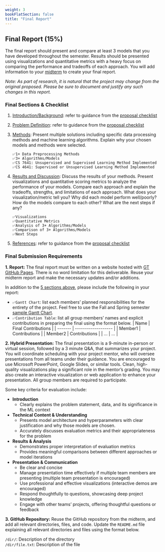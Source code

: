 ```yaml
---
weight: 3
bookFlatSection: false
title: "Final Report"
---
```


## Final Report (15%)

The final report should present and compare at least 3 models that you have developed throughout the semester. Results should be presented using visualizations and quantitative metrics with a heavy focus on comparing the performance and tradeoffs of each approach. You will add information to your [midterm](#midterm-checkpoint-10) to create your final report.

*Note: As part of research, it is natural that the project may change from the original proposed. Please be sure to document and justify any such changes in this report.*

### Final Sections & Checklist

1. <u>Introduction/Background</u>: refer to guidance from the [proposal checklist](../proposal/#proposal-sections--checklist)

2. <u>Problem Definition</u>: refer to guidance from the [proposal checklist](../proposal/#proposal-sections--checklist)

3. <u>Methods</u>: Present multiple solutions including specific data processing methods and machine learning algorithms. Explain why your chosen models and methods were selected.
    ```
    ✅1+ Data Preprocessing Methods
    ✅3+ Algorithms/Models
    ✅CS 7641: Unsupervised and Supervised Learning Method Implemented
    ✅CS 4641: Supervised or Unsupervised Learning Method Implemented 
    ```

4. <u>Results and Discussion</u>: Discuss the results of your methods. Present visualizations and quantitative scoring metrics to analyze the performance of your models. Compare each approach and explain the tradeoffs, strengths, and limitations of each approach. What does your visualization/metric tell you? Why did each model perform well/poorly? How do the models compare to each other? What are the next steps if any?
    ```
    ✅Visualizations
    ✅Quantitative Metrics
    ✅Analysis of 3+ Algorithms/Models
    ✅Comparison of 3+ Algorithms/Models
    ✅Next Steps
    ```
5. <u>References</u>: refer to guidance from the [proposal checklist](../proposal/#proposal-sections--checklist)

### Final Submission Requirements
**1. Report:** The final report must be written on a website hosted with [GT GitHub Pages](https://pages.github.com/). There is no word limitation for this deliverable. Reuse your midterm report and make the necessary updates and/or additions.

In addition to the [5 sections above](#final-sections--checklist), please include the following in your report:
- ```✅Gantt Chart```: list each members’ planned responsibilities for the entirety of the project. Feel free to use the Fall and Spring semester [sample Gantt Chart](/other/GanttChart.xlsx).
- ```✅Contribution Table```: list all group members’ names and explicit contributions in preparing the final using the format below.
| Name    | Final Contributions |
| ------- | ------------------- |
| Member1 | Contributions       |
| Member2 | Contributions       |
| ...     | ...                 |

**2. Hybrid Presentation:**  The final presentation is a 9-minute in-person or virtual session, followed by a 3 minute Q&A, that summarizes your project. You will coordinate scheduling with your project mentor, who will oversee presentations from all teams under their guidance. You are encouraged to use Microsoft PowerPoint, Google Slides, or similar tools. Clean, high-quality visualizations play a significant role in the mentor’s grading. You may also create an interactive visualization or web application to enhance your presentation. All group members are required to participate.

Some key criteria for evaluation include:
- **Introduction**  
  - Clearly explains the problem statement, data, and its significance in the ML context
- **Technical Content & Understanding**  
  - Presents model architecture and hyperparameters with clear justification and why those models are chosen.
  - Accurately discusses evaluation metrics and their appropriateness for the problem
- **Results & Analysis**  
  - Demonstrates proper interpretation of evaluation metrics  
  - Provides meaningful comparisons between different approaches or model iterations
- **Presentation & Communication**  
  - Be clear and concise  
  - Manage presentation time effectively if multiple team members are presenting (multiple team presentation is encouraged)  
  - Use professional and effective visualizations (interactive demos are encouraged)  
  - Respond thoughtfully to questions, showcasing deep project knowledge  
  - Engage with other teams’ projects, offering thoughtful questions or feedback


**3. GitHub Repository:** Reuse the GitHub repository from the midterm, and add all relevant directories, files, and code. Update the `README.md` file explaining all relevant directories and files using the format below.

`/dir/`: Description of the directory \
`/dir/file.txt`: Description of the file